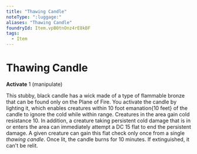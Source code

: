 ```yaml
---
title: "Thawing Candle"
noteType: ":luggage:"
aliases: "Thawing Candle"
foundryId: Item.vpB0tnOnz4rE8kBF
tags:
  - Item
---
```


# Thawing Candle

**Activate** 1 (manipulate)

This stubby, black candle has a wick made of a type of flammable bronze that can be found only on the Plane of Fire. You activate the candle by lighting it, which enables creatures within 10 foot emanation{10 feet} of the candle to ignore the cold while within range. Creatures in the area gain cold resistance 10. In addition, a creature taking persistent cold damage that is in or enters the area can immediately attempt a DC 15 flat to end the persistent damage. A given creature can gain this flat check only once from a single _thawing candle_. Once lit, the candle burns for 10 minutes. If extinguished, it can't be relit.


